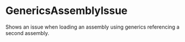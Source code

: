 # GenericsAssemblyIssue
Shows an issue when loading an assembly using generics referencing a second assembly.
